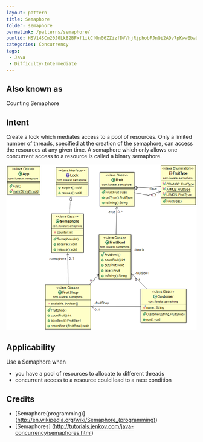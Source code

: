 ```yaml
---
layout: pattern
title: Semaphore
folder: semaphore
permalink: /patterns/semaphore/
pumlid: HSV14SCm20J0Lk82BFxf1ikCfOn06ZZizfDVVhjRjphobFJnQi2ADv7pKwwEbaU6U9q6CPGwbVh8Xy5E7xvvFoNwPVjYGDo2bEC72b5URRgGeFvNqhMirF45
categories: Concurrency
tags: 
 - Java
 - Difficulty-Intermediate
---
```


## Also known as
Counting Semaphore

## Intent
Create a lock which mediates access to a pool of resources. 
Only a limited number of threads, specified at the creation 
of the semaphore, can access the resources at any given time.
A semaphore which only allows one concurrent access to a resource
is called a binary semaphore.

![alt text](./etc/semaphore.png "Semaphore")

## Applicability
Use a Semaphore when 

* you have a pool of resources to allocate to different threads
* concurrent access to a resource could lead to a race condition 

## Credits

* [Semaphore(programming)] (http://en.wikipedia.org/wiki/Semaphore_(programming))
* [Semaphores] (http://tutorials.jenkov.com/java-concurrency/semaphores.html)
